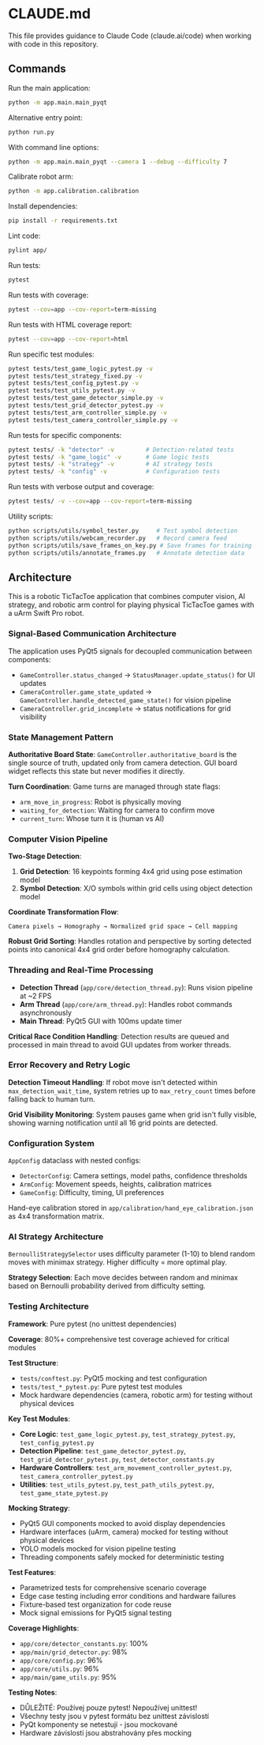 # CLAUDE.md

This file provides guidance to Claude Code (claude.ai/code) when working with code in this repository.

## Commands

Run the main application:
```bash
python -m app.main.main_pyqt
```

Alternative entry point:
```bash
python run.py
```

With command line options:
```bash
python -m app.main.main_pyqt --camera 1 --debug --difficulty 7
```

Calibrate robot arm:
```bash
python -m app.calibration.calibration
```

Install dependencies:
```bash
pip install -r requirements.txt
```

Lint code:
```bash
pylint app/
```

Run tests:
```bash
pytest
```

Run tests with coverage:
```bash
pytest --cov=app --cov-report=term-missing
```

Run tests with HTML coverage report:
```bash
pytest --cov=app --cov-report=html
```

Run specific test modules:
```bash
pytest tests/test_game_logic_pytest.py -v
pytest tests/test_strategy_fixed.py -v
pytest tests/test_config_pytest.py -v
pytest tests/test_utils_pytest.py -v
pytest tests/test_game_detector_simple.py -v
pytest tests/test_grid_detector_pytest.py -v
pytest tests/test_arm_controller_simple.py -v
pytest tests/test_camera_controller_simple.py -v
```

Run tests for specific components:
```bash
pytest tests/ -k "detector" -v         # Detection-related tests
pytest tests/ -k "game_logic" -v       # Game logic tests
pytest tests/ -k "strategy" -v         # AI strategy tests
pytest tests/ -k "config" -v           # Configuration tests
```

Run tests with verbose output and coverage:
```bash
pytest tests/ -v --cov=app --cov-report=term-missing
```


Utility scripts:
```bash
python scripts/utils/symbol_tester.py     # Test symbol detection
python scripts/utils/webcam_recorder.py   # Record camera feed
python scripts/utils/save_frames_on_key.py # Save frames for training
python scripts/utils/annotate_frames.py   # Annotate detection data
```

## Architecture

This is a robotic TicTacToe application that combines computer vision, AI strategy, and robotic arm control for playing physical TicTacToe games with a uArm Swift Pro robot.

### Signal-Based Communication Architecture

The application uses PyQt5 signals for decoupled communication between components:
- `GameController.status_changed` → `StatusManager.update_status()` for UI updates
- `CameraController.game_state_updated` → `GameController.handle_detected_game_state()` for vision pipeline
- `CameraController.grid_incomplete` → status notifications for grid visibility

### State Management Pattern

**Authoritative Board State**: `GameController.authoritative_board` is the single source of truth, updated only from camera detection. GUI board widget reflects this state but never modifies it directly.

**Turn Coordination**: Game turns are managed through state flags:
- `arm_move_in_progress`: Robot is physically moving
- `waiting_for_detection`: Waiting for camera to confirm move
- `current_turn`: Whose turn it is (human vs AI)

### Computer Vision Pipeline

**Two-Stage Detection**:
1. **Grid Detection**: 16 keypoints forming 4x4 grid using pose estimation model
2. **Symbol Detection**: X/O symbols within grid cells using object detection model

**Coordinate Transformation Flow**:
```
Camera pixels → Homography → Normalized grid space → Cell mapping
```

**Robust Grid Sorting**: Handles rotation and perspective by sorting detected points into canonical 4x4 grid order before homography calculation.

### Threading and Real-Time Processing

- **Detection Thread** (`app/core/detection_thread.py`): Runs vision pipeline at ~2 FPS
- **Arm Thread** (`app/core/arm_thread.py`): Handles robot commands asynchronously
- **Main Thread**: PyQt5 GUI with 100ms update timer

**Critical Race Condition Handling**: Detection results are queued and processed in main thread to avoid GUI updates from worker threads.

### Error Recovery and Retry Logic

**Detection Timeout Handling**: If robot move isn't detected within `max_detection_wait_time`, system retries up to `max_retry_count` times before falling back to human turn.

**Grid Visibility Monitoring**: System pauses game when grid isn't fully visible, showing warning notification until all 16 grid points are detected.

### Configuration System

`AppConfig` dataclass with nested configs:
- `DetectorConfig`: Camera settings, model paths, confidence thresholds
- `ArmConfig`: Movement speeds, heights, calibration matrices
- `GameConfig`: Difficulty, timing, UI preferences

Hand-eye calibration stored in `app/calibration/hand_eye_calibration.json` as 4x4 transformation matrix.

### AI Strategy Architecture

`BernoulliStrategySelector` uses difficulty parameter (1-10) to blend random moves with minimax strategy. Higher difficulty = more optimal play.

**Strategy Selection**: Each move decides between random and minimax based on Bernoulli probability derived from difficulty setting.

### Testing Architecture

**Framework**: Pure pytest (no unittest dependencies)

**Coverage**: 80%+ comprehensive test coverage achieved for critical modules

**Test Structure**:
- `tests/conftest.py`: PyQt5 mocking and test configuration  
- `tests/test_*_pytest.py`: Pure pytest test modules
- Mock hardware dependencies (camera, robotic arm) for testing without physical devices

**Key Test Modules**:
- **Core Logic**: `test_game_logic_pytest.py`, `test_strategy_pytest.py`, `test_config_pytest.py`
- **Detection Pipeline**: `test_game_detector_pytest.py`, `test_grid_detector_pytest.py`, `test_detector_constants.py`
- **Hardware Controllers**: `test_arm_movement_controller_pytest.py`, `test_camera_controller_pytest.py`
- **Utilities**: `test_utils_pytest.py`, `test_path_utils_pytest.py`, `test_game_state_pytest.py`

**Mocking Strategy**:
- PyQt5 GUI components mocked to avoid display dependencies
- Hardware interfaces (uArm, camera) mocked for testing without physical devices
- YOLO models mocked for vision pipeline testing
- Threading components safely mocked for deterministic testing

**Test Features**:
- Parametrized tests for comprehensive scenario coverage
- Edge case testing including error conditions and hardware failures
- Fixture-based test organization for code reuse
- Mock signal emissions for PyQt5 signal testing

**Coverage Highlights**:
- `app/core/detector_constants.py`: 100%
- `app/main/grid_detector.py`: 98%
- `app/core/config.py`: 96%
- `app/core/utils.py`: 96%
- `app/main/game_utils.py`: 95%

**Testing Notes**:
- DŮLEŽITÉ: Používej pouze pytest! Nepoužívej unittest!
- Všechny testy jsou v pytest formátu bez unittest závislostí
- PyQt komponenty se netestují - jsou mockované
- Hardware závislosti jsou abstrahovány přes mocking
